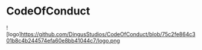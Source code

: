# CodeOfConduct

![logo]https://github.com/DingusStudios/CodeOfConduct/blob/75c2fe864c301b8c4b244574efa60e8bb41044c7/logo.png
